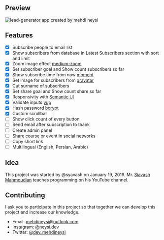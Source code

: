 ## Preview
![lead-generator app created by mehdi neysi](https://i.ibb.co/qxwr3vV/lead-generator.png)
## Features

 - [x] Subscribe people to email list
 - [x] Show subscribers from database in Latest Subscribers section with sort and limit
 - [x] Zoom image effect [medium-zoom](https://www.npmjs.com/package/medium-zoom)
 - [x] Set subscriber goal and Show count subscribers so far
 - [x] Show subscribe time from now [moment](https://www.npmjs.com/package/moment)
 - [x] Set image for subscribers from [gravatar](https://www.npmjs.com/package/gravatar)
 - [x] Cut surname of subscribers
 - [x] Set share goal and Show count share so far
 - [x] Responsivity with [Semantic UI](https://semantic-ui.com)
 - [x] Validate inputs [yup](https://www.npmjs.com/package/yup)
 - [x] Hash password [bcrypt](https://www.npmjs.com/package/bcrypt)
 - [x] Custom scrollbar
 - [ ] Show click count of every button
 - [ ] Send email after subscription to thank
 - [ ] Create admin panel
 - [ ] Share course or event in social networks
 - [ ] Copy short link
 - [ ] Multilingual (English, Persian, Arabic)
## Idea
This project was started by @syavash on January 19, 2019.
Mr. [Siavash Mahmoudian](https://www.youtube.com/c/Syavash) teaches programming on his YouTube channel.
## Contributing
I ask you to participate in this project so that together we can develop this project and increase our knowledge.
-   Email:  [mehdineysi@outlook.com](mailto:mehdineysi@outlook.com)
-   Instagram:  [@neysi.dev](https://instagram.com/neysi.dev)
-   Twitter:  [@dev_mehdineysi](https://twitter.com/dev_mehdineysi)
